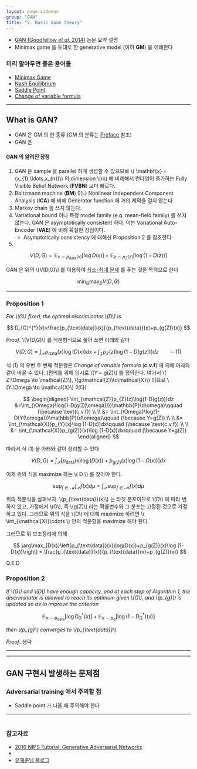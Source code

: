 ```yaml
---
layout: page-sidenav
group: "GAN"
title: "2. Basic Game Theory"
---
```



- [GAN (Goodfellow *et al*, 2014)](https://arxiv.org/abs/1406.2661) 논문 요약 설명
- Minimax game 을 토대로 한 generative model (이하 **GM**) 을 이해한다

### 미리 알아두면 좋은 용어들

- [Minimax Game](https://en.wikipedia.org/wiki/Minimax)
- [Nash Equilibrium](https://en.wikipedia.org/wiki/Nash_equilibrium)
- [Saddle Point](https://en.wikipedia.org/wiki/Saddle_point)
- [Change of variable formula](https://math.stackexchange.com/questions/152338/is-there-a-change-of-variables-formula-for-a-measure-theoretic-integral-that-doe)

---
## What is GAN? 
- GAN 은 GM 의 한 종류 (GM 의 분류는 [Preface](https://sungbinlim.github.io/sl/docs/agm/0) 참조)
- GAN 은 

#### GAN 의 알려진 장점

1. GAN 은 sample 을 parallel 하게 생성할 수 있으므로 \\( \mathbf{x} = (x_{1},\ldots,x_{n})\\) 의 dimension \\(n\\) 에 비례해서 런타임이 증가하는 Fully Visible Belief Network (**FVBN**) 보다 빠르다. 
2. Boltzmann machine (**BM**) 이나 Nonlinear Independent Component Analysis (**ICA**) 에 비해 Generator function 에 거의 제약을 걸지 않는다. 
3. Markov chain 을 쓰지 않는다. 
4. Variational bound 이나 특정 model family (e.g. mean-field family) 를 쓰지 않는다. GAN 은 asymptotically consistent 하다. 이는 Variational Auto-Encoder (**VAE**) 에 비해 확실한 장점이다.
	- Asymptotically consistency 에 대해선 Proposition 2 를 참조한다
5.


$$
V(D,G) = \mathbb{E}_{x\sim p_{\text{data}}(x)}[\log D(x)]+\mathbb{E}_{z \sim p_{Z}(z)}[\log (1-D(z))]
$$

GAN 은 위의 \\(V(D,G)\\) 를 이용하여 [최소-최대 문제](https://en.wikipedia.org/wiki/Minimax) 를 푸는 것을 목적으로 한다

$$
\min_{G}\max_{D} V(D,G)
$$

---

### Proposition 1
*For \\(G\\) fixed, the optimal discriminator \\(D\\) is*

$$
D_{G}^{*}(x)=\frac{p_{\text{data}}(x)}{p_{\text{data}}(x)+p_{g(Z)}(x)}
$$

*Proof*. \\(V(D,G)\\) 를 적분형식으로 풀어 쓰면 아래와 같다

$$
V(D,G) = \int_{\mathcal{X}}p_{\text{data}}(x)\log(D(x))dx+\int_{\mathcal{Z}}p_{Z}(z)\log(1-D(g(z)))dz\qquad \cdots(1)
$$

식 (1) 의 우변 두 번째 적분항은 *Change of variable formula* (**c.v.f**) 에 의해 아래와 같이 바꿀 수 있다. (편의를 위해 임시로 \\(Y:= g(Z)\\) 를 정의한다. 여기서 \\( Z:\Omega \to \mathcal{Z}\\), \\(g:\mathcal{Z}\to\mathcal{X}\\) 이므로 \\(Y:\Omega \to \mathcal{X}\\) 이다)

$$
\begin{aligned}
\int_{\mathcal{Z}}p_{Z}(z)\log(1-D(g(z)))dz &=\int_{\Omega}\log(1-D(g(Z(\omega))))\mathbb{P}(d\omega)\qquad (\because \text{c.v.f})
\\ \\ &= \int_{\Omega}\log(1-D(Y(\omega)))\mathbb{P}(d\omega)\qquad (\because Y=g(Z))
\\ \\ &= \int_{\mathcal{X}}p_{Y}(x)\log (1-D(x))dx\qquad (\because \text{c.v.f})
\\ \\ &= \int_{\mathcal{X}}p_{g(Z)}(x)\log (1-D(x))dx\qquad (\because Y=g(Z))
\end{aligned}
$$

따라서 식 (1) 을 아래와 같이 정리할 수 있다

$$
V(D,G) = \int_{\mathcal{X}}\left[p_{\text{data}}(x)\log(D(x))+p_{g(Z)}(x)\log (1-D(x))\right]dx
$$

이제 위의 식을 maximize 하는 \\( D \\) 를 찾아야 한다. 

$$
\sup_{f\in\mathcal{M}}\int_{\mathcal{X}} f(x)d\mu=\int_{\mathcal{X}}\sup_{f\in\mathcal M}f(x)d\mu
$$

위의 적분식을 살펴보자. \\(p_{\text{data}}(x)\\) 는 타겟 분포이므로 \\(D\\) 에 따라 변하지 않고, 가정에서 \\(G\\), 즉 \\(g(Z)\\) 라는 확률변수와 그 분포는 고정된 것으로 가정하고 있다. 그러므로 위의 식을 \\(D\\) 에 대해 maximize 하려면 \\( \int_{\mathcal{X}}\cdots \\) 안의 적분항을 maximize 해야 한다. 

그러므로 위 보조정리에 의해

$$
\arg\max_{D(x)}\left[p_{\text{data}}(x)\log(D(x))+p_{g(Z)}(x)\log (1-D(x))\right] = \frac{p_{\text{data}}(x)}{p_{\text{data}}(x)+p_{g(Z)}(x)}
$$

Q.E.D



### Proposition 2

*If \\(G\\) and \\(D\\) have enough capacity, and at each step of Algorithm 1, the discriminator is allowed to reach its optimum given \\(G\\), and \\(p_{g}\\) is updated so as to improve the criterion*

$$
\mathbb{E}_{x\sim p_{\text{data}}}[\log D_{G}^{*}(x)]+\mathbb{E}_{x\sim p_{g}}[\log(1-D_{G}^{*})(x)]
$$

*then \\(p_{g}\\) converges to \\(p_{\text{data}}\\)*

*Proof*. 생략

---

---

## GAN 구현시 발생하는 문제점
### Adversarial training 에서 주의할 점
- Saddle point 가 나올 때 주의해야 한다


---
#
### 참고자료

- [2016 NIPS Tutorial: Generative Adversarial Networks](https://arxiv.org/abs/1701.00160)
- [](https://anujdutt9.github.io/GAN-PI.html)
- [유재준님 블로그](http://jaejunyoo.blogspot.com/2017/01/generative-adversarial-nets-1.html#more)
